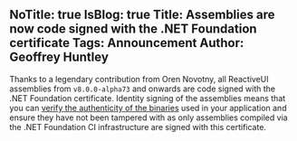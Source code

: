 NoTitle: true
IsBlog: true
Title: Assemblies are now code signed with the .NET Foundation  certificate
Tags: Announcement
Author: Geoffrey Huntley
---

Thanks to a legendary contribution from Oren Novotny, all ReactiveUI assemblies from `v8.0.0-alpha73` and onwards are code signed with the .NET Foundation certificate. Identity signing of the assemblies means that you can [verify the authenticity of the binaries](/docs/security/)  used in your application and ensure they have not been tampered with as only assemblies compiled via the .NET Foundation CI infrastructure are signed with this certificate.
